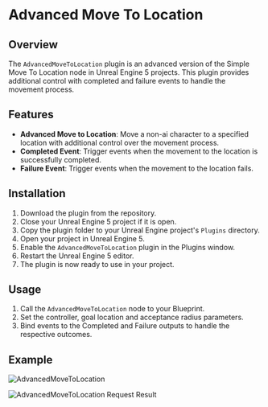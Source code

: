 # Advanced Move To Location

## Overview

The `AdvancedMoveToLocation` plugin is an advanced version of the Simple Move To Location node in Unreal Engine 5 projects.
This plugin provides additional control with completed and failure events to handle the movement process.

## Features

- **Advanced Move to Location**: Move a non-ai character to a specified location with additional control over the movement process.
- **Completed Event**: Trigger events when the movement to the location is successfully completed.
- **Failure Event**: Trigger events when the movement to the location fails.

## Installation

1. Download the plugin from the repository.
2. Close your Unreal Engine 5 project if it is open.
3. Copy the plugin folder to your Unreal Engine project's `Plugins` directory.
4. Open your project in Unreal Engine 5.
5. Enable the `AdvancedMoveToLocation` plugin in the Plugins window.
6. Restart the Unreal Engine 5 editor.
7. The plugin is now ready to use in your project.

## Usage

1. Call the `AdvancedMoveToLocation` node to your Blueprint.
2. Set the controller, goal location and acceptance radius parameters.
3. Bind events to the Completed and Failure outputs to handle the respective outcomes.

## Example
![AdvancedMoveToLocation](https://github.com/user-attachments/assets/743aa0fd-35ad-495b-af97-1d4513343b60)

![AdvancedMoveToLocation Request Result](https://github.com/user-attachments/assets/491c75c2-a80b-4e1e-b6e3-61ffacc9061e)

